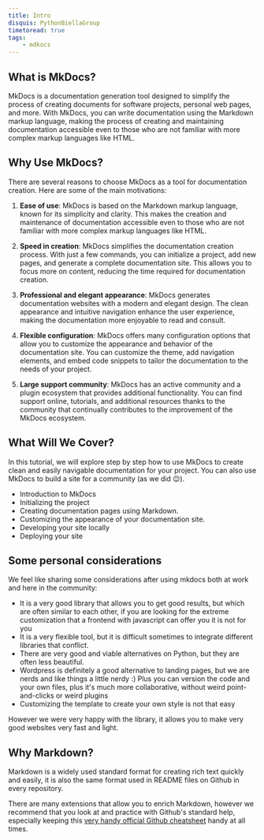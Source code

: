 ```yaml
---
title: Intro
disquis: PythonBiellaGroup
timetoread: true
tags:
    - mdkocs
---
```


## What is MkDocs?

MkDocs is a documentation generation tool designed to simplify the process of creating documents for software projects, personal web pages, and more. With MkDocs, you can write documentation using the Markdown markup language, making the process of creating and maintaining documentation accessible even to those who are not familiar with more complex markup languages like HTML.

## Why Use MkDocs?

There are several reasons to choose MkDocs as a tool for documentation creation. Here are some of the main motivations:

1. **Ease of use**: MkDocs is based on the Markdown markup language, known for its simplicity and clarity. This makes the creation and maintenance of documentation accessible even to those who are not familiar with more complex markup languages like HTML.

2. **Speed in creation**: MkDocs simplifies the documentation creation process. With just a few commands, you can initialize a project, add new pages, and generate a complete documentation site. This allows you to focus more on content, reducing the time required for documentation creation.

3. **Professional and elegant appearance**: MkDocs generates documentation websites with a modern and elegant design. The clean appearance and intuitive navigation enhance the user experience, making the documentation more enjoyable to read and consult.

4. **Flexible configuration**: MkDocs offers many configuration options that allow you to customize the appearance and behavior of the documentation site. You can customize the theme, add navigation elements, and embed code snippets to tailor the documentation to the needs of your project.

5. **Large support community**: MkDocs has an active community and a plugin ecosystem that provides additional functionality. You can find support online, tutorials, and additional resources thanks to the community that continually contributes to the improvement of the MkDocs ecosystem.

## What Will We Cover?

In this tutorial, we will explore step by step how to use MkDocs to create clean and easily navigable documentation for your project. You can also use MkDocs to build a site for a community (as we did 😉).

* Introduction to MkDocs
* Initializing the project
* Creating documentation pages using Markdown.
* Customizing the appearance of your documentation site.
* Developing your site locally
* Deploying your site

## Some personal considerations

We feel like sharing some considerations after using mkdocs both at work and here in the community:

* It is a very good library that allows you to get good results, but which are often similar to each other, if you are looking for the extreme customization that a frontend with javascript can offer you it is not for you
* It is a very flexible tool, but it is difficult sometimes to integrate different libraries that conflict.
* There are very good and viable alternatives on Python, but they are often less beautiful.
* Wordpress is definitely a good alternative to landing pages, but we are nerds and like things a little nerdy :) Plus you can version the code and your own files, plus it's much more collaborative, without weird point-and-clicks or weird plugins
* Customizing the template to create your own style is not that easy

However we were very happy with the library, it allows you to make very good websites very fast and light.

## Why Markdown?

Markdown is a widely used standard format for creating rich text quickly and easily, it is also the same format used in README files on Github in every repository.

There are many extensions that allow you to enrich Markdown, however we recommend that you look at and practice with Github's standard help, especially keeping this [very handy official Github cheatsheet](https://github.com/adam-p/markdown-here/wiki/Markdown-Cheatsheet) handy at all times.
